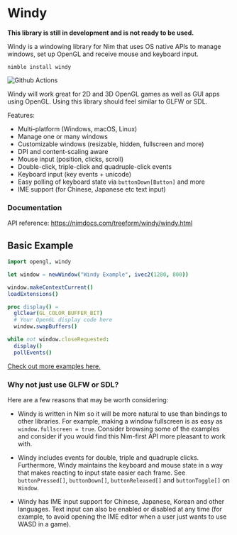 # Windy

**This library is still in development and is not ready to be used.**

Windy is a windowing library for Nim that uses OS native APIs to manage windows, set up OpenGL and receive mouse and keyboard input.

`nimble install windy`

![Github Actions](https://github.com/treeform/windy/workflows/Github%20Actions/badge.svg)

Windy will work great for 2D and 3D OpenGL games as well as GUI apps using OpenGL. Using this library should feel similar to GLFW or SDL.

Features:
* Multi-platform (Windows, macOS, Linux)
* Manage one or many windows
* Customizable windows (resizable, hidden, fullscreen and more)
* DPI and content-scaling aware
* Mouse input (position, clicks, scroll)
* Double-click, triple-click and quadruple-click events
* Keyboard input (key events + unicode)
* Easy polling of keyboard state via `buttonDown[Button]` and more
* IME support (for Chinese, Japanese etc text input)

### Documentation

API reference: https://nimdocs.com/treeform/windy/windy.html

## Basic Example

```nim
import opengl, windy

let window = newWindow("Windy Example", ivec2(1280, 800))

window.makeContextCurrent()
loadExtensions()

proc display() =
  glClear(GL_COLOR_BUFFER_BIT)
  # Your OpenGL display code here
  window.swapBuffers()

while not window.closeRequested:
  display()
  pollEvents()
```

[Check out more examples here.](https://github.com/treeform/windy/tree/master/examples)


### Why not just use GLFW or SDL?

Here are a few reasons that may be worth considering:

* Windy is written in Nim so it will be more natural to use than bindings to other libraries. For example, making a window fullscreen is as easy as `window.fullscreen = true`. Consider browsing some of the examples and consider if you would find this Nim-first API more pleasant to work with.

* Windy includes events for double, triple and quadruple clicks. Furthermore, Windy maintains the keyboard and mouse state in a way that makes reacting to input state easier each frame. See `buttonPressed[]`, `buttonDown[]`, `buttonReleased[]` and `buttonToggle[]` on `Window`.

* Windy has IME input support for Chinese, Japanese, Korean and other languages. Text input can also be enabled or disabled at any time (for example, to avoid opening the IME editor when a user just wants to use WASD in a game).
